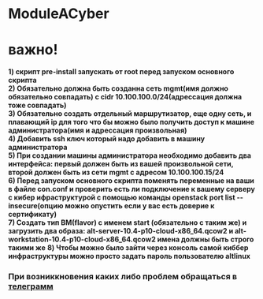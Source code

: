 # ModuleACyber
# важно!
**1) скрипт pre-install запускать от root перед запуском основного скрипта** \
**2) Обязательно должна быть созданна сеть mgmt(имя должно обязательно совпадать) с cidr 10.100.100.0/24(адрессация должна тоже совпадать)** \
**3) Обязательно создать отдельный маршрутизатор, еще одну сеть, и плавающий ip  для того что бы можно было получить доступ к машине администратора(имя и адрессация произвольная)** \
**4) Добавить ssh ключ который надо добавить в машину администратора** \
**5) При создании машины администратора необходимо добавить два интерфейса: первый должен быть из вашей произвольной сети, второй должен быть из сети mgmt с адресом 10.100.100.15/24** \
**6) Перед запуском  основного скрипта поменять переменные на ваши в файле con.conf и  проверить есть ли подключение к вашему серверу с кибер ифраструктурой с помощью команды openstack port list --insecure(опцию можно опустить если у вас есть доверие к сертификату)**\
**7) Создать тип ВМ(flavor) с именем start (обязательно с таким же) и загрузить два образа: alt-server-10.4-p10-cloud-x86_64.qcow2 и alt-workstation-10.4-p10-cloud-x86_64.qcow2 имена должны быть строго такими же**
**8) Чтобы можно было зайти через консоль самой киббер инфраструктуры можно просто задать пароль пользователю altlinux** 

### При возниккновения каких либо проблем обращaться в [телеграмм](https://t.me/kynecccc)
